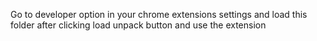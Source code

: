 Go to developer option in your chrome extensions settings and load this folder after clicking load unpack button and use the extension
